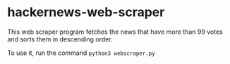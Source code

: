 # hackernews-web-scraper

This web scraper program fetches the news that have more than 99 votes and sorts them in descending order.

To use it, run the command `python3 webscraper.py`

